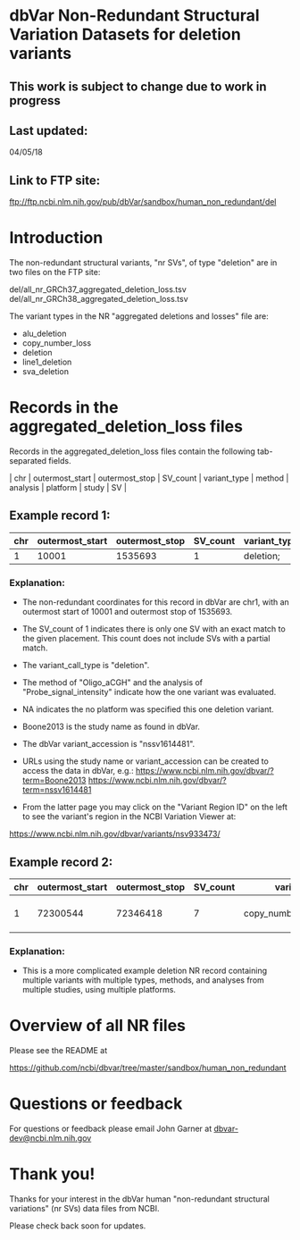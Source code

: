 # dbVar Non-Redundant Structural Variation Datasets for deletion variants

## ****This work is subject to change due to work in progress****

## Last updated: 
04/05/18

## Link to FTP site: 

ftp://ftp.ncbi.nlm.nih.gov/pub/dbVar/sandbox/human_non_redundant/del

# Introduction

The non-redundant structural variants, "nr SVs", of type "deletion" are in two 
files on the FTP site:

del/all_nr_GRCh37_aggregated_deletion_loss.tsv
del/all_nr_GRCh38_aggregated_deletion_loss.tsv

The variant types in the NR "aggregated deletions and losses" file are:

* alu_deletion
* copy_number_loss
* deletion
* line1_deletion
* sva_deletion

# Records in the aggregated_deletion_loss files 

Records in the aggregated_deletion_loss files contain the following tab-separated fields.

| chr | outermost_start | outermost_stop | SV_count | variant_type | method | analysis | platform | study | SV |


## Example record 1:

chr | outermost_start | outermost_stop | SV_count | variant_type | method | analysis | platform | study | SV 
----|------------------|----------------|----------|--------------|--------|----------|----------|-------|---
1 | 10001 | 1535693 | 1  | deletion;  | Oligo_aCGH;  | Probe_signal_intensity; | NA;  | Boone2013;  | nssv1614481;

### Explanation:

* The non-redundant coordinates for this record in dbVar are chr1, with
an outermost start of 10001 and outermost stop of 1535693.

* The SV_count of 1 indicates there is only one SV with an exact match to the 
given placement.  This count does not include SVs with a partial match.

* The variant_call_type is "deletion".

* The method of "Oligo_aCGH" and the analysis of "Probe_signal_intensity" 
indicate how the one variant was evaluated.

* NA indicates the no platform was specified this one deletion variant.

* Boone2013 is the study name as found in dbVar.

* The dbVar variant_accession is "nssv1614481".

* URLs using the study name or variant_accession can be created to access the data
in dbVar, e.g.:
https://www.ncbi.nlm.nih.gov/dbvar/?term=Boone2013
https://www.ncbi.nlm.nih.gov/dbvar/?term=nssv1614481

* From the latter page you may click on the "Variant Region ID" on the left to see
the variant's region in the NCBI Variation Viewer at:

https://www.ncbi.nlm.nih.gov/dbvar/variants/nsv933473/

## Example record 2:

chr | outermost_start | outermost_stop | SV_count | variant_type | method | analysis | platform | study | SV 
----|------------------|----------------|----------|--------------|--------|----------|----------|-------|---
1 | 72300544 | 72346418 | 7 | copy_number_loss;deletion; | Oligo_aCGH;Sequencing; | Probe_signal_intensity;Read_depth; | Agilent 24M aCGH;Illumina IIx; | Park2010;Ju2010; | nssv1423530:nssv1425248:nssv1428032:nssv1428830:nssv1434173:nssv1439464:nssv1420391;

### Explanation:

* This is a more complicated example deletion NR record containing multiple 
variants with multiple types, methods, and analyses from multiple studies, using 
multiple platforms.

# Overview of all NR files 

Please see the README at

https://github.com/ncbi/dbvar/tree/master/sandbox/human_non_redundant

# Questions or feedback

For questions or feedback please email John Garner at dbvar-dev@ncbi.nlm.nih.gov

# Thank you!

Thanks for your interest in the dbVar human "non-redundant structural variations" (nr SVs) 
data files from NCBI.

Please check back soon for updates.
